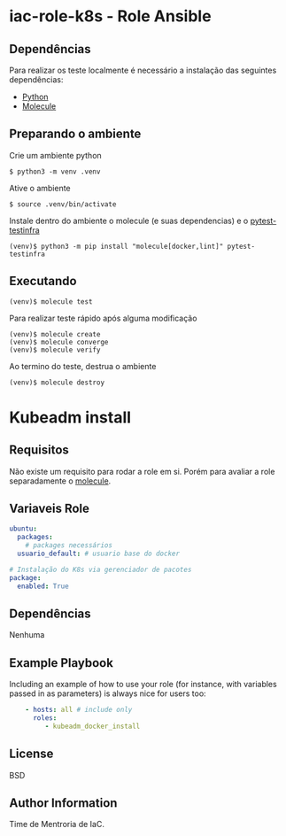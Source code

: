 # iac-role-k8s - Role Ansible

## Dependências
Para realizar os teste localmente é necessário a instalação das seguintes dependências:

* [Python](https://www.python.org/downloads/)
* [Molecule](https://molecule.readthedocs.io/en/latest/installation.html)

## Preparando o ambiente

Crie um ambiente python

    $ python3 -m venv .venv

Ative o ambiente

    $ source .venv/bin/activate

Instale dentro do ambiente o molecule (e suas dependencias) e o [pytest-testinfra](https://testinfra.readthedocs.io/en/latest/)

    (venv)$ python3 -m pip install "molecule[docker,lint]" pytest-testinfra

## Executando

    (venv)$ molecule test

Para realizar teste rápido após alguma modificação

    (venv)$ molecule create
    (venv)$ molecule converge
    (venv)$ molecule verify

Ao termino do teste, destrua o ambiente

    (venv)$ molecule destroy


Kubeadm install
=========

<!-- TODO - Configurar o "storage-driver": "overlay2" para docker -->

Requisitos
------------
Não existe um requisito para rodar a role em si. Porém para avaliar a role separadamente o [molecule](https://molecule.readthedocs.io/).

Variaveis Role
--------------
```yml
ubuntu:
  packages:
    # packages necessários 
  usuario_default: # usuario base do docker

# Instalação do K8s via gerenciador de pacotes
package:
  enabled: True
```
Dependências
------------

Nenhuma

Example Playbook
----------------

Including an example of how to use your role (for instance, with variables passed in as parameters) is always nice for users too:
```yml
    - hosts: all # include only 
      roles:
         - kubeadm_docker_install
```
License
-------

BSD

Author Information
------------------

Time de Mentroria de IaC.
